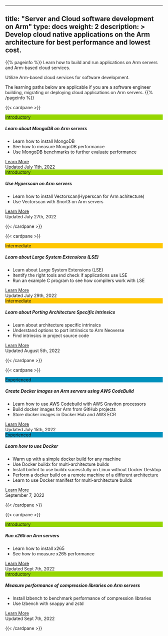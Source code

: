 
---
title: "Server and Cloud software development on Arm" 
type: docs
weight: 2
description: >
    Develop cloud native applications on the Arm architecture for best performance and lowest cost.
---

{{% pageinfo %}}
Learn how to build and run applications on Arm servers and Arm-based cloud services.

Utilize Arm-based cloud services for software development.

The learning paths below are applicable if you are a software engineer building, migrating or deploying cloud applications on Arm servers.
{{% /pageinfo %}}

{{< cardpane >}}

<div class="card text-center">
  <div class="card-header" style="background-color:#95d600;">Introductory</div>
  <div class="card-body">
    <h5 class="card-title"> <b>Learn about MongoDB on Arm servers</b> </h5>
    <p class="card-text">
    <div style="text-align:left">
     <ul >
      <li>Learn how to install MongoDB</li>
      <li>See how to measure MongoDB performance</li>
      <li>Use MongoDB benchmarks to further evaluate performance</li>
     </ul>
    </div>
    </p>
    <a href="/cloud/mongodb" class="btn btn-primary">Learn More</a>
  </div>
  <div class="card-footer text-muted">Updated July 11th, 2022</div>
</div>

<div class="card text-center">
  <div class="card-header" style="background-color:#95d600;">Introductory</div>
  <div class="card-body">
    <h5 class="card-title"> <b>Use Hyperscan on Arm servers</b> </h5>
    <p class="card-text">
    <div style="text-align:left">
     <ul >
      <li>Learn how to install Vectorscan(Hyperscan for Arm achitecture)</li>
      <li>Use Vectorscan with Snort3 on Arm servers</li>
     </ul>
    </div>
    </p>
    <a href="/cloud/vectorscan" class="btn btn-primary">Learn More</a>
  </div>
  <div class="card-footer text-muted">Updated July 27th, 2022</div>
</div>

{{< /cardpane >}}

{{< cardpane >}}

<div class="card text-center">
  <div class="card-header" style="background-color:#ffc700;">Intermediate</div>
  <div class="card-body">
    <h5 class="card-title"> <b>Learn about Large System Extensions (LSE)</b> </h5>
    <p class="card-text">
    <div style="text-align:left">
     <ul>
      <li>Learn about Large System Extensions (LSE)</li>
      <li>Itentify the right tools and check if applications use LSE</li>
      <li>Run an example C program to see how compilers work with LSE</li>
   </ul>
   </div>
    </p>
    <a href="/cloud/lse" class="btn btn-primary">Learn More</a>
  </div>
  <div class="card-footer text-muted">Updated July 29th, 2022</div>
</div>

<div class="card text-center">
  <div class="card-header" style="background-color:#ffc700;">Intermediate</div>
  <div class="card-body">
    <h5 class="card-title"> <b>Learn about Porting Architecture Specific Intrinsics</b> </h5>
    <p class="card-text">
    <div style="text-align:left">
     <ul>
      <li>Learn about architecture specific intrinsics</li>
      <li>Understand options to port intrinsics to Arm Neoverse</li>
      <li>Find intrinsics in project source code</li>
   </ul>
   </div>
    </p>
    <a href="/cloud/intrinsics" class="btn btn-primary">Learn More</a>
  </div>
  <div class="card-footer text-muted">Updated August 5th, 2022</div>
</div>

{{< /cardpane >}}

{{< cardpane >}}

<div class="card text-center">
  <div class="card-header" style="background-color:#0091bd;">Experienced</div>
  <div class="card-body">
    <h5 class="card-title"> <b>Create Docker images on Arm servers using AWS CodeBuild</b> </h5>
    <p class="card-text">
    <div style="text-align:left">
     <ul>
      <li>Learn how to use AWS Codebuild with AWS Graviton processors </li>
      <li>Build docker images for Arm from GitHub projects</li>
      <li>Store docker images in Docker Hub and AWS ECR</li>
   </ul>
   </div>
    </p>
    <a href="/cloud/codebuild" class="btn btn-primary">Learn More</a>
  </div>
  <div class="card-footer text-muted">Updated July 15th, 2022</div>
</div>

<div class="card text-center">
  <div class="card-header" style="background-color:#0091bd;">Experienced</div>
  <div class="card-body">
    <h5 class="card-title"> <b>Learn how to use Docker</b> </h5>
    <p class="card-text">
    <div style="text-align:left">
     <ul>
      <li>Warm up with a simple docker build for any machine</li>
      <li>Use Docker buildx for multi-architecture builds</li>
      <li>Install binfmt to use buildx sucessfully on Linux without Docker Desktop</li>
      <li>Perform a docker build on a remote machine of a different architecture</li>
      <li>Learn to use Docker manifest for multi-architecture builds</li>
    </ul>
   </div>
    </p>
    <a href="/cloud/docker" class="btn btn-primary">Learn More</a>
  </div>
  <div class="card-footer text-muted">September 7, 2022</div>
</div>

{{< /cardpane >}}

{{< cardpane >}}

<div class="card text-center">
  <div class="card-header" style="background-color:#95d600;">Introductory</div>
  <div class="card-body">
    <h5 class="card-title"> <b>Run x265 on Arm servers</b> </h5>
    <p class="card-text">
    <div style="text-align:left">
     <ul >
      <li>Learn how to install x265</li>
      <li>See how to measure x265 performance</li>
     </ul>
    </div>
    </p>
    <a href="/cloud/codec" class="btn btn-primary">Learn More</a>
  </div>
  <div class="card-footer text-muted">Updated Sept 7th, 2022</div>
</div>

<div class="card text-center">
  <div class="card-header" style="background-color:#95d600;">Introductory</div>
  <div class="card-body">
    <h5 class="card-title"> <b>Measure performance of compression libraries on Arm servers</b> </h5>
    <p class="card-text">
    <div style="text-align:left">
     <ul >
      <li>Install lzbench to benchmark performance of compression libraries</li>
      <li>Use lzbench with snappy and zstd</li>
     </ul>
    </div>
    </p>
    <a href="/cloud/compression" class="btn btn-primary">Learn More</a>
  </div>
  <div class="card-footer text-muted">Updated Sept 7th, 2022</div>
</div>

{{< /cardpane >}}



